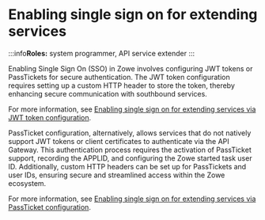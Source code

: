 # Enabling single sign on for extending services

:::info**Roles:** system programmer, API service extender
:::

Enabling Single Sign On (SSO) in Zowe involves configuring JWT tokens or PassTickets for secure authentication. The JWT token configuration requires setting up a custom HTTP header to store the token, thereby enhancing secure communication with southbound services. 

For more information, see [Enabling single sign on for extending services via JWT token configuration](./configuration-extender-jwt).

PassTicket configuration, alternatively, allows services that do not natively support JWT tokens or client certificates to authenticate via the API Gateway. This authentication process requires the activation of PassTicket support, recording the APPLID, and configuring the Zowe started task user ID. Additionally, custom HTTP headers can be set up for PassTickets and user IDs, ensuring secure and streamlined access within the Zowe ecosystem.

For more information, see [Enabling single sign on for extending services via PassTicket configuration](./configuration-extender-passtickets).